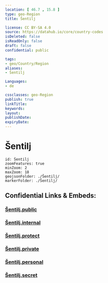 ```yaml
---
location: [ 46.7 , 15.8 ] 
type: geo-Region
title: Šentilj

license: CC BY-SA 4.0
source: https://datahub.io/core/country-codes
isDeleted: false
isReadOnly: false
draft: false
confidential: public

tags:
- geo/Country/Region
aliases:
- Šentilj

Languages:
- de

cssclasses: geo-Region
publish: true
linkTitle: 
keywords: 
layout: 
publishDate: 
expiryDate: 
---
```


# Šentilj

```leaflet
id: Šentilj
zoomFeatures: true 
minZoom: 2 
maxZoom: 18
geojsonFolder: ./Šentilj/
markerFolder: ./Šentilj/
```


## Confidential Links & Embeds: 

### [Šentilj.public](/_public/\Earth\Continent\Europe\Europe~Central\Slovenia\Regions~Slovenia\Podravska\counties~PodravskaŠentilj.public.md) 

### [Šentilj.internal](/_internal/\Earth\Continent\Europe\Europe~Central\Slovenia\Regions~Slovenia\Podravska\counties~PodravskaŠentilj.internal.md) 

### [Šentilj.protect](/_protect/\Earth\Continent\Europe\Europe~Central\Slovenia\Regions~Slovenia\Podravska\counties~PodravskaŠentilj.protect.md) 

### [Šentilj.private](/_private/\Earth\Continent\Europe\Europe~Central\Slovenia\Regions~Slovenia\Podravska\counties~PodravskaŠentilj.private.md) 

### [Šentilj.personal](/_personal/\Earth\Continent\Europe\Europe~Central\Slovenia\Regions~Slovenia\Podravska\counties~PodravskaŠentilj.personal.md) 

### [Šentilj.secret](/_secret/\Earth\Continent\Europe\Europe~Central\Slovenia\Regions~Slovenia\Podravska\counties~PodravskaŠentilj.secret.md)

